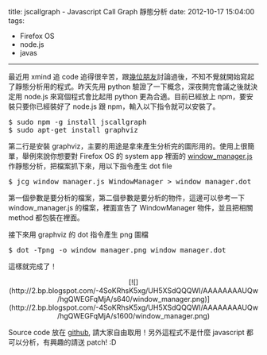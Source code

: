 title: jscallgraph - Javascript Call Graph 靜態分析
date: 2012-10-17 15:04:00
tags: 
- Firefox OS
- node.js
- javas
---

最近用 xmind 追 code 追得很辛苦，跟[幾位朋友](https://www.facebook.com/photo.php?fbid=10151149547596631&amp;set=a.144732831630.122857.700771630&amp;type=1)討論過後，不知不覺就開始寫起了靜態分析用的程式。昨天先用 python 驗證了一下概念，深夜開完會議之後就決定用 node.js 來寫個程式會比起用 python 更為合適。目前已經放上 npm，要安裝只要你已經裝好了 node.js 跟 npm，輸入以下指令就可以安裝了。

<pre class="brush: shell">$ sudo npm -g install jscallgraph
$ sudo apt-get install graphviz
</pre>
第二行是安裝 graphviz，主要的用途是拿來產生分析完的圖形用的。使用上很簡單，舉例來說你想要對 Firefox OS 的 system app 裡面的 [window_manager.js](https://github.com/mozilla-b2g/gaia/blob/master/apps/system/js/window_manager.js) 作靜態分析，把檔案抓下來，用以下指令產生 dot file

<pre class="brush: shell">$ jcg window_manager.js WindowManager &gt; window_manager.dot
</pre>
第一個參數是要分析的檔案，第二個參數是要分析的物件，這邊可以參考一下 window_manager.js 的檔案，裡面宣告了 WindowManager 物件，並且把相關 method 都包裝在裡面。

接下來用 graphviz 的 dot 指令產生 png 圖檔

<pre class="brush: shell">$ dot -Tpng -o window_manager.png window_manager.dot</pre>

這樣就完成了！

<div class="separator" style="clear: both; text-align: center;">[![](http://2.bp.blogspot.com/-4SoKRhsK5xg/UH5XSdQQQWI/AAAAAAAAUQw/hgQWEGFqMjA/s640/window_manager.png)](http://2.bp.blogspot.com/-4SoKRhsK5xg/UH5XSdQQQWI/AAAAAAAAUQw/hgQWEGFqMjA/s1600/window_manager.png)</div>

Source code 放在 [github](https://github.com/yurenju/jscallgraph), 請大家自由取用！另外這程式不是什麼 javascript 都可以分析，有興趣的請送 patch! :D